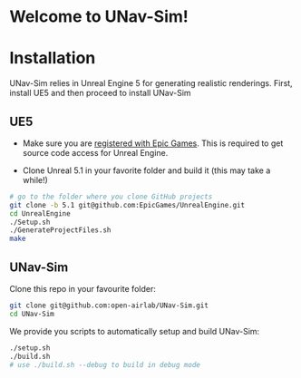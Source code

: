 # Welcome to UNav-Sim!

# Installation
UNav-Sim relies in Unreal Engine 5 for generating realistic renderings. First, install UE5 and then proceed to install UNav-Sim

## UE5
- Make sure you are [registered with Epic Games](https://docs.unrealengine.com/en-US/SharingAndReleasing/Linux/BeginnerLinuxDeveloper/SettingUpAnUnrealWorkflow/index.html). This is required to get source code access for Unreal Engine.

- Clone Unreal 5.1 in your favorite folder and build it (this may take a while!)
```bash
# go to the folder where you clone GitHub projects
git clone -b 5.1 git@github.com:EpicGames/UnrealEngine.git
cd UnrealEngine
./Setup.sh
./GenerateProjectFiles.sh
make
```

## UNav-Sim
Clone this repo in your favourite folder:
```bash
git clone git@github.com:open-airlab/UNav-Sim.git
cd UNav-Sim
```
We provide you scripts to automatically setup and build UNav-Sim:
```bash
./setup.sh
./build.sh
# use ./build.sh --debug to build in debug mode
```
